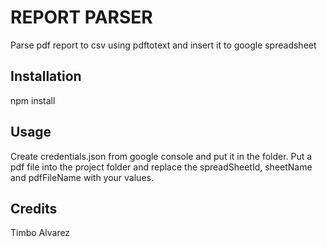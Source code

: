 <snippet>

# REPORT PARSER

Parse pdf report to csv using pdftotext and insert it to google spreadsheet

## Installation

npm install

## Usage

Create credentials.json from google console and put it in the folder.
Put a pdf file into the project folder and replace the spreadSheetId, sheetName and pdfFileName with your values.

## Credits

Timbo Alvarez

</snippet>


